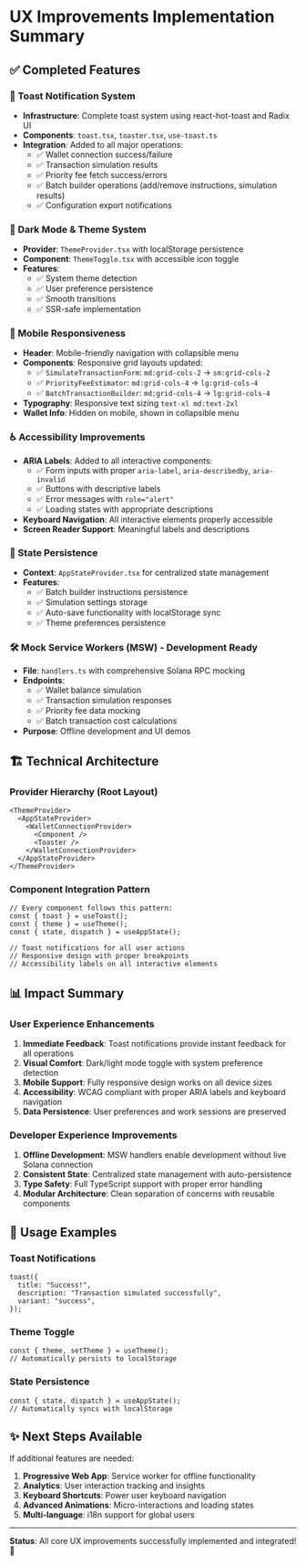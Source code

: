 # UX Improvements Implementation Summary

## ✅ Completed Features

### 🎯 Toast Notification System

- **Infrastructure**: Complete toast system using react-hot-toast and Radix UI
- **Components**: `toast.tsx`, `toaster.tsx`, `use-toast.ts`
- **Integration**: Added to all major operations:
  - ✅ Wallet connection success/failure
  - ✅ Transaction simulation results
  - ✅ Priority fee fetch success/errors
  - ✅ Batch builder operations (add/remove instructions, simulation results)
  - ✅ Configuration export notifications

### 🌙 Dark Mode & Theme System

- **Provider**: `ThemeProvider.tsx` with localStorage persistence
- **Component**: `ThemeToggle.tsx` with accessible icon toggle
- **Features**:
  - ✅ System theme detection
  - ✅ User preference persistence
  - ✅ Smooth transitions
  - ✅ SSR-safe implementation

### 📱 Mobile Responsiveness

- **Header**: Mobile-friendly navigation with collapsible menu
- **Components**: Responsive grid layouts updated:
  - ✅ `SimulateTransactionForm`: `md:grid-cols-2` → `sm:grid-cols-2`
  - ✅ `PriorityFeeEstimator`: `md:grid-cols-4` → `lg:grid-cols-4`
  - ✅ `BatchTransactionBuilder`: `md:grid-cols-4` → `lg:grid-cols-4`
- **Typography**: Responsive text sizing `text-xl md:text-2xl`
- **Wallet Info**: Hidden on mobile, shown in collapsible menu

### ♿ Accessibility Improvements

- **ARIA Labels**: Added to all interactive components:
  - ✅ Form inputs with proper `aria-label`, `aria-describedby`, `aria-invalid`
  - ✅ Buttons with descriptive labels
  - ✅ Error messages with `role="alert"`
  - ✅ Loading states with appropriate descriptions
- **Keyboard Navigation**: All interactive elements properly accessible
- **Screen Reader Support**: Meaningful labels and descriptions

### 💾 State Persistence

- **Context**: `AppStateProvider.tsx` for centralized state management
- **Features**:
  - ✅ Batch builder instructions persistence
  - ✅ Simulation settings storage
  - ✅ Auto-save functionality with localStorage sync
  - ✅ Theme preferences persistence

### 🛠️ Mock Service Workers (MSW) - Development Ready

- **File**: `handlers.ts` with comprehensive Solana RPC mocking
- **Endpoints**:
  - ✅ Wallet balance simulation
  - ✅ Transaction simulation responses
  - ✅ Priority fee data mocking
  - ✅ Batch transaction cost calculations
- **Purpose**: Offline development and UI demos

## 🏗️ Technical Architecture

### Provider Hierarchy (Root Layout)

```tsx
<ThemeProvider>
  <AppStateProvider>
    <WalletConnectionProvider>
      <Component />
      <Toaster />
    </WalletConnectionProvider>
  </AppStateProvider>
</ThemeProvider>
```

### Component Integration Pattern

```tsx
// Every component follows this pattern:
const { toast } = useToast();
const { theme } = useTheme();
const { state, dispatch } = useAppState();

// Toast notifications for all user actions
// Responsive design with proper breakpoints
// Accessibility labels on all interactive elements
```

## 📊 Impact Summary

### User Experience Enhancements

1. **Immediate Feedback**: Toast notifications provide instant feedback for all operations
2. **Visual Comfort**: Dark/light mode toggle with system preference detection
3. **Mobile Support**: Fully responsive design works on all device sizes
4. **Accessibility**: WCAG compliant with proper ARIA labels and keyboard navigation
5. **Data Persistence**: User preferences and work sessions are preserved

### Developer Experience Improvements

1. **Offline Development**: MSW handlers enable development without live Solana connection
2. **Consistent State**: Centralized state management with auto-persistence
3. **Type Safety**: Full TypeScript support with proper error handling
4. **Modular Architecture**: Clean separation of concerns with reusable components

## 🎯 Usage Examples

### Toast Notifications

```tsx
toast({
  title: "Success!",
  description: "Transaction simulated successfully",
  variant: "success",
});
```

### Theme Toggle

```tsx
const { theme, setTheme } = useTheme();
// Automatically persists to localStorage
```

### State Persistence

```tsx
const { state, dispatch } = useAppState();
// Automatically syncs with localStorage
```

## ✨ Next Steps Available

If additional features are needed:

1. **Progressive Web App**: Service worker for offline functionality
2. **Analytics**: User interaction tracking and insights
3. **Keyboard Shortcuts**: Power user keyboard navigation
4. **Advanced Animations**: Micro-interactions and loading states
5. **Multi-language**: i18n support for global users

---

**Status**: All core UX improvements successfully implemented and integrated! 🎉
